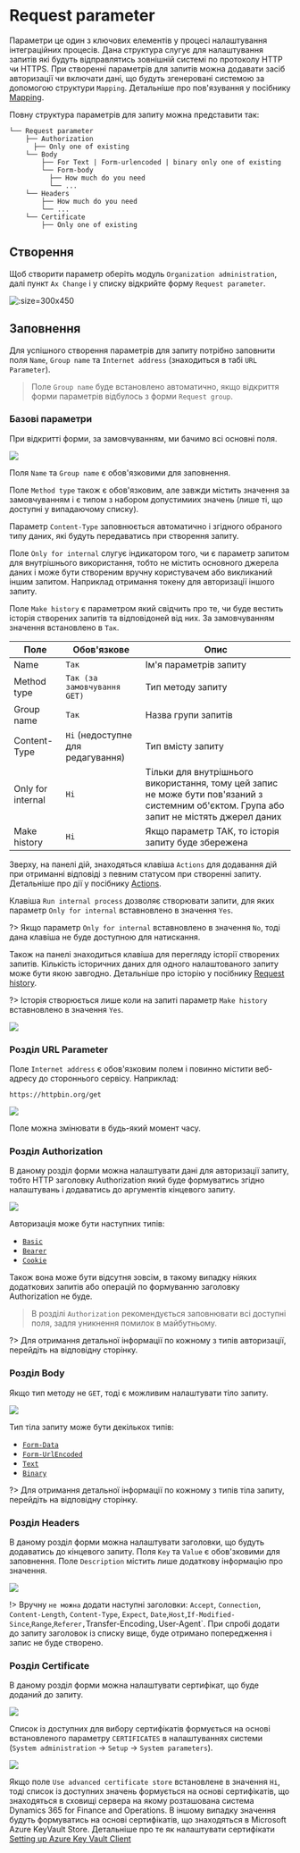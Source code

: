 # Request parameter

Параметри це один з ключових елементів у процесі налаштування інтеграційних процесів. Дана структура слугує для налаштування запитів які будуть відправлятись зовнішній системі по протоколу HTTP чи HTTPS. При створенні параметрів для запитів можна додавати засіб авторизації чи включати дані, що будуть згенеровані системою за допомогою структури `Mapping`. Детальніше про пов'язування у посібнику [Mapping](/ua/mapping.md).

Повну структура параметрів для запиту можна представити так:

```text
└── Request parameter
    ├── Authorization
      ├── Only one of existing
    └── Body
        ├── For Text | Form-urlencoded | binary only one of existing
        └── Form-body
          ├── How much do you need
          └── ...
    └── Headers
        ├── How much do you need
        └── ...
    └── Certificate
        ├── Only one of existing
```

## Створення

Щоб створити параметр оберіть модуль `Organization administration`, далі пункт `Ax Change` і у списку відкрийте форму `Request parameter`.

![](../_media/requestParameter_1.png ":size=300x450")

## Заповнення

Для успішного створення параметрів для запиту потрібно заповнити поля `Name`, `Group name` та `Internet address` (знаходиться в табі `URL Parameter`).

> Поле `Group name` буде встановлено автоматично, якщо відкриття форми параметрів відбулось з форми `Request group`.

### Базові параметри

При відкритті форми, за замовчуванням, ми бачимо всі основні поля.

![](../_media/requestParameter_2.png)

Поля `Name` та `Group name` є обов'язковими для заповнення.

Поле `Method type` також є обов'язковим, але завжди містить значення за замовчуванням і є типом з набором допустимиих значень (лише ті, що доступні у випадаючому списку).

Параметр `Content-Type` заповнюється автоматично і згідного обраного типу даних, які будуть передаватись при створення запиту.

Поле `Only for internal` слугує індикатором того, чи є параметр запитом для внутрішнього використання, тобто не містить основного джерела даних і може бути створеним вручну користувачем або викликаний іншим запитом. Наприклад отримання токену для авторизації іншого запиту.

Поле `Make history` є параметром який свідчить про те, чи буде вестить історія створених запитів та відповідоней від них. За замовчуванням значення встановлено в `Так`.

| Поле              | Обов'язкове                                  | Опис                                                                                                                                       |
| ----------------- | -------------------------------------------- | ------------------------------------------------------------------------------------------------------------------------------------------ |
| Name              | <code>Так</code>                             | Ім'я параметрів запиту                                                                                                                     |
| Method type       | <code>Так (за замовчування GET)</code>       | Тип методу запиту                                                                                                                          |
| Group name        | <code>Так</code>                             | Назва групи запитів                                                                                                                        |
| Content-Type      | <code>Ні</code> (недоступне для редагування) | Тип вмісту запиту                                                                                                                          |
| Only for internal | <code>Ні</code>                              | Тільки для внутрішнього використання, тому цей запис не може бути пов'язаний з системним об'єктом. Група або запит не містять джерел даних |
| Make history      | <code>Ні</code>                              | Якщо параметр ТАК, то історія запиту буде збережена                                                                                        |

Зверху, на панелі дій, знаходяться клавіша `Actions` для додавання дій при отриманні відповіді з певним статусом при створенні запиту. Детальніше про дії у посібнику [Actions](/ua/actions.md).

Клавіша `Run internal process` дозволяє створювати запити, для яких параметр `Only for internal` вставновлено в значення `Yes`.

?> Якщо параметр `Only for internal` вставновлено в значення `No`, тоді дана клавіша не буде доступною для натискання.

Також на панелі знаходиться клавіша для перегляду історії створених запитів. Кількість історичних даних для одного налаштованого запиту може бути якою завгодно. Детальніше про історію у посібнику [Request history](/ua/requestHistory.md).

?> Історія створюється лише коли на запиті параметр `Make history` вставновлено в значення `Yes`.

![](../_media/requestParameter_17.png)

### Розділ URL Parameter

Поле `Internet address` є обов'язковим полем і повинно містити веб-адресу до стороннього сервісу. Наприклад:

```text
https://httpbin.org/get
```

![](../_media/requestParameter_3.png)

Поле можна змінювати в будь-який момент часу.

### Розділ Authorization

В даному розділ форми можна налаштувати дані для авторизації запиту, тобто HTTP заголовку Authorization який буде формуватись згідно налаштувань і додаватись до аргументів кінцевого запиту.

![](../_media/requestParameter_4.png)

Авторизація може бути наступних типів:

- [`Basic`](/ua/authBasic.md)
- [`Bearer`](/ua/authBearer.md)
- [`Cookie`](/ua/authCookie.md)

Також вона може бути відсутня зовсім, в такому випадку ніяких додаткових запитів або операцій по формуванню заголовку Authorization не буде.

> В розділі `Authorization` рекомендується заповнювати всі доступні поля, задля уникнення помилок в майбутньому.

?> Для отримання детальної інформації по кожному з типів авторизації, перейдіть на відповідну сторінку.

### Розділ Body

Якщо тип методу не `GET`, тоді є можливим налаштувати тіло запиту.

![](../_media/requestParameter_12.png)

Тип тіла запиту може бути декількох типів:

- [`Form-Data`](/ua/bodyFormData.md)
- [`Form-UrlEncoded`](/ua/bodyFormUrlEncoded.md)
- [`Text`](/ua/bodyText.md)
- [`Binary`](/ua/bodyBinary.md)

?> Для отримання детальної інформації по кожному з типів тіла запиту, перейдіть на відповідну сторінку.

### Розділ Headers

В даному розділ форми можна налаштувати заголовки, що будуть додаватись до кінцевого запиту.
Поля `Key` та `Value` є обов'зковими для заповнення. Поле `Description` містить лише додаткову інформацію про значення.

![](../_media/requestParameter_9.png)

!> Вручну `не можна` додати наступні заголовки: `Accept`, `Connection`, `Content-Length`, `Content-Type`, `Expect`, `Date`,`Host`,`If-Modified-Since`,`Range`,`Referer,`Transfer-Encoding`,`User-Agent`. При спробі додати до запиту заголовок із списку вище, буде отримано попередження і запис не буде створено.

### Розділ Certificate

В даному розділ форми можна налаштувати сертифікат, що буде доданий до запиту.

![](../_media/requestParameter_10.png)

Список із доступних для вибору сертифікатів формується на основі встановленого параметру `CERTIFICATES` в налаштуваннях системи (`System administration` -> `Setup` -> `System parameters`).

![](../_media/requestParameter_11.png)

Якщо поле `Use advanced certificate store` встановлене в значення `Ні`, тоді список із доступних значень формується на основі сертифікатів, що знаходяться в сховищі сервера на якому розташована система Dynamics 365 for Finance and Operations. В іншому випадку значення будуть формуватись на основі сертифікатів, що знаходяться в Microsoft Azure KeyVault Store. Детальніше про те як налаштувати сертифікати [Setting up Azure Key Vault Client](https://support.microsoft.com/en-nz/help/4040305/setting-up-azure-key-vault-client)

